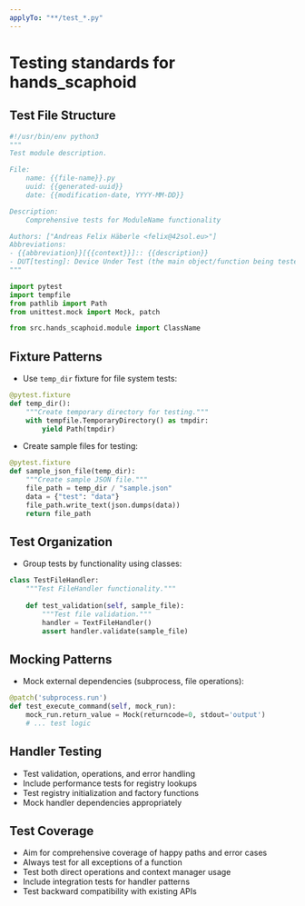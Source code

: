 ```yaml
---
applyTo: "**/test_*.py"
---
```

# Testing standards for hands_scaphoid

## Test File Structure
```python
#!/usr/bin/env python3
"""
Test module description.

File:
    name: {{file-name}}.py
    uuid: {{generated-uuid}}
    date: {{modification-date, YYYY-MM-DD}}

Description:
    Comprehensive tests for ModuleName functionality

Authors: ["Andreas Felix Häberle <felix@42sol.eu>"]
Abbreviations:
- {{abbreviation}}[{{context}}]:: {{description}}
- DUT[testing]: Device Under Test (the main object/function being tested)
"""

import pytest
import tempfile
from pathlib import Path
from unittest.mock import Mock, patch

from src.hands_scaphoid.module import ClassName
```

## Fixture Patterns
- Use `temp_dir` fixture for file system tests:
```python
@pytest.fixture
def temp_dir():
    """Create temporary directory for testing."""
    with tempfile.TemporaryDirectory() as tmpdir:
        yield Path(tmpdir)
```

- Create sample files for testing:
```python
@pytest.fixture
def sample_json_file(temp_dir):
    """Create sample JSON file."""
    file_path = temp_dir / "sample.json"
    data = {"test": "data"}
    file_path.write_text(json.dumps(data))
    return file_path
```

## Test Organization
- Group tests by functionality using classes:
```python
class TestFileHandler:
    """Test FileHandler functionality."""
    
    def test_validation(self, sample_file):
        """Test file validation."""
        handler = TextFileHandler()
        assert handler.validate(sample_file)
```

## Mocking Patterns
- Mock external dependencies (subprocess, file operations):
```python
@patch('subprocess.run')
def test_execute_command(self, mock_run):
    mock_run.return_value = Mock(returncode=0, stdout='output')
    # ... test logic
```

## Handler Testing
- Test validation, operations, and error handling
- Include performance tests for registry lookups
- Test registry initialization and factory functions
- Mock handler dependencies appropriately

## Test Coverage
- Aim for comprehensive coverage of happy paths and error cases
- Always test for all exceptions of a function  
- Test both direct operations and context manager usage
- Include integration tests for handler patterns
- Test backward compatibility with existing APIs